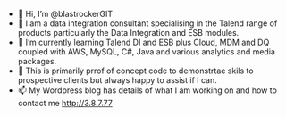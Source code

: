 - 👋 Hi, I’m @blastrockerGIT
- 👀 I am a data integration consultant specialising in the Talend range of  products particularly the Data Integration and ESB modules.
- 🌱 I’m currently learning Talend DI and ESB plus Cloud, MDM and DQ coupled with AWS, MySQL, C#, Java  and various analytics and media packages.
- 💞️ This is primarily prrof of concept code to demonstrtae skils to prospective clients but always happy to assist if I can.
- 📫 My Wordpress blog has details of what I am working on and how to contact me http://3.8.7.77

<!---
blastrockerGIT/blastrockerGIT is a ✨ special ✨ repository because its `README.md` (this file) appears on your GitHub profile.
You can click the Preview link to take a look at your changes.
--->
